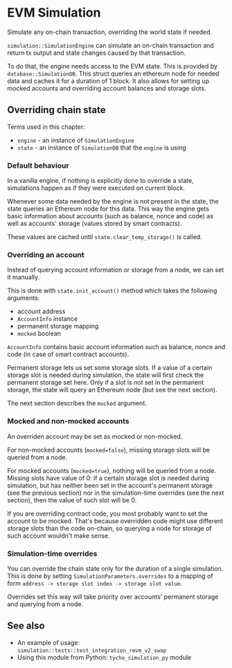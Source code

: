 # EVM Simulation

Simulate any on-chain transaction, overriding the world state if needed.

`simulation::SimulationEngine` can simulate an on-chain transaction and return tx output and state changes caused by
that transaction.

To do that, the engine needs access to the EVM state. This is provided by `database::SimulationDB`. This struct queries
an ethereum node for needed data and caches it for a duration of 1 block. It also allows for setting up mocked accounts
and overriding account balances and storage slots.

## Overriding chain state

Terms used in this chapter:

- `engine` - an instance of `SimulationEngine`
- `state` - an instance of `SimulationDB` that the `engine` is using

### Default behaviour

In a vanilla engine, if nothing is explicitly done to override a state, simulations happen as if they were executed on
current block.

Whenever some data needed by the engine is not present in the state, the state queries an Ethereum node for this data.
This way the engine gets basic information about accounts (such as balance, nonce and code) as well as accounts'
storage (values stored by smart contracts).

These values are cached until `state.clear_temp_storage()` is called.

### Overriding an account

Instead of querying account information or storage from a node, we can set it manually.

This is done with `state.init_account()` method which takes the following arguments:

- account address
- `AccountInfo` instance
- permanent storage mapping
- `mocked` boolean

`AccountInfo` contains basic account information such as balance, nonce and code (in case of smart contract accounts).

Permanent storage lets us set some storage slots. If a value of a certain storage slot is needed during simulation, the
state will first check the permanent storage set here. Only if a slot is not set in the permanent storage, the state
will query an Ethereum node (but see the next section).

The next section describes the `mocked` argument.

### Mocked and non-mocked accounts

An overriden account may be set as mocked or non-mocked.

For non-mocked accounts (`mocked=false`), missing storage slots will be queried from a node.

For mocked accounts (`mocked=true`), nothing will be queried from a node. Missing slots have value of 0: if a certain
storage slot is needed during simulation, but has neither been set in the account's permanent storage (see the previous
section) nor in the simulation-time overrides (see the next section), then the value of such slot will be 0.

If you are overriding contract code, you most probably want to set the account to be mocked. That's because overridden
code might use different storage slots than the code on-chain, so querying a node for storage of such account wouldn't
make sense.

### Simulation-time overrides

You can override the chain state only for the duration of a single simulation. This is done by
setting `SimulationParameters.overrides` to a mapping of form `address -> storage slot index -> storage slot value`.

Overrides set this way will take priority over accounts' permanent storage and querying from a node.

## See also

- An example of usage: `simulation::tests::test_integration_revm_v2_swap`
- Using this module from Python: `tycho_simulation_py` module


